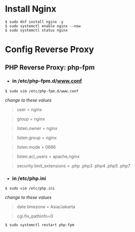 # Install Nginx
```
$ sudo dnf install nginx -y
$ sudo systemctl enable nginx --now
$ sudo systemctl status nginx
```
# Config Reverse Proxy
## PHP Reverse Proxy: php-fpm
- ### in /etc/php-fpm.d/www.conf
```
$ sudo vim /etc/php-fpm.d/www.conf
```
_change to these values_
> user = nginx

> group = nginx

> listen.owner = nginx

> listen.group = nginx

> listen.mode = 0666

> listen.acl_users = apache,nginx

> security.limit_extensions = .php .php3 .php4 .php5 .php7

- ### in /etc/php.ini
```
$ sudo vim /etc/php.ini
```
_change to these values_
> date.timezone = Asia/Jakarta

> cgi.fix_pathinfo=0
```
$ sudo systemctl restart php-fpm
```